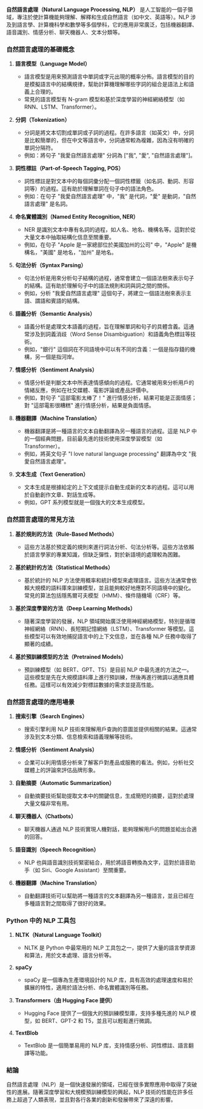 **自然語言處理（Natural Language Processing, NLP）** 是人工智能的一個子領域，專注於使計算機能夠理解、解釋和生成自然語言（如中文、英語等）。NLP 涉及到語言學、計算機科學和數學等多個學科，它的應用非常廣泛，包括機器翻譯、語音識別、情感分析、聊天機器人、文本分類等。

### **自然語言處理的基礎概念**

1. **語言模型（Language Model）**
   - 語言模型是用來預測語言中單詞或字元出現的概率分佈。語言模型的目的是模擬語言中的結構規律，幫助計算機理解哪些字詞的組合是語法上和語義上合理的。
   - 常見的語言模型有 N-gram 模型和基於深度學習的神經網絡模型（如 RNN、LSTM、Transformer）。

2. **分詞（Tokenization）**
   - 分詞是將文本切割成單詞或子詞的過程。在許多語言（如英文）中，分詞是比較簡單的，但在中文等語言中，分詞通常較為複雜，因為沒有明確的單詞分隔符。
   - 例如：將句子 "我愛自然語言處理" 分詞為 ["我", "愛", "自然語言處理"]。

3. **詞性標註（Part-of-Speech Tagging, POS）**
   - 詞性標註是對文本中的每個詞彙分配一個詞性標籤（如名詞、動詞、形容詞等）的過程。這有助於理解單詞在句子中的語法角色。
   - 例如：在句子 "我愛自然語言處理" 中，"我" 是代詞，"愛" 是動詞，"自然語言處理" 是名詞。

4. **命名實體識別（Named Entity Recognition, NER）**
   - NER 是識別文本中專有名詞的過程，如人名、地名、機構名等。這對於從大量文本中抽取結構化信息至關重要。
   - 例如，在句子 "Apple 是一家總部位於美國加州的公司" 中，"Apple" 是機構名，"美國" 是地名，"加州" 是地名。

5. **句法分析（Syntax Parsing）**
   - 句法分析是用來分析句子結構的過程，通常會建立一個語法樹來表示句子的結構。這有助於理解句子中的語法規則和詞與詞之間的關係。
   - 例如，分析 "我愛自然語言處理" 這個句子，將建立一個語法樹來表示主語、謂語和賓語的結構。

6. **語義分析（Semantic Analysis）**
   - 語義分析是處理文本語義的過程，旨在理解單詞和句子的具體含義。這通常涉及到詞義消歧（Word Sense Disambiguation）和語義角色標註等技術。
   - 例如，"銀行" 這個詞在不同語境中可以有不同的含義：一個是指存錢的機構，另一個是指河岸。

7. **情感分析（Sentiment Analysis）**
   - 情感分析是判斷文本中所表達情感傾向的過程。它通常被用來分析用戶的情緒反應，例如在社交媒體、電影評論或產品評價中。
   - 例如，對句子 "這部電影太棒了！" 進行情感分析，結果可能是正面情感；對 "這部電影很糟糕" 進行情感分析，結果是負面情感。

8. **機器翻譯（Machine Translation）**
   - 機器翻譯是將一種語言的文本自動翻譯為另一種語言的過程。這是 NLP 中的一個經典問題，目前最先進的技術使用深度學習模型（如 Transformer）。
   - 例如，將英文句子 "I love natural language processing" 翻譯為中文 "我愛自然語言處理"。

9. **文本生成（Text Generation）**
   - 文本生成是根據給定的上下文或提示自動生成新的文本的過程。這可以用於自動創作文章、對話生成等。
   - 例如，GPT 系列模型就是一個強大的文本生成模型。

### **自然語言處理的常見方法**

1. **基於規則的方法（Rule-Based Methods）**
   - 這些方法基於預定義的規則來進行詞法分析、句法分析等。這些方法依賴於語言學家的專業知識，但缺乏彈性，對於新語境的處理較為困難。

2. **基於統計的方法（Statistical Methods）**
   - 基於統計的 NLP 方法使用概率和統計模型來處理語言。這些方法通常會依賴大規模的語料庫來訓練模型，並且能夠較好地應對不同語境中的變化。常見的算法包括隱馬爾可夫模型（HMM）、條件隨機場（CRF）等。

3. **基於深度學習的方法（Deep Learning Methods）**
   - 隨著深度學習的發展，NLP 領域開始廣泛使用神經網絡模型，特別是循環神經網絡（RNN）、長短期記憶網絡（LSTM）、Transformer 等模型。這些模型可以有效地捕捉語言中的上下文信息，並在各種 NLP 任務中取得了顯著的成績。

4. **基於預訓練模型的方法（Pretrained Models）**
   - 預訓練模型（如 BERT、GPT、T5）是目前 NLP 中最先進的方法之一。這些模型是先在大規模語料庫上進行預訓練，然後再進行微調以適應具體任務。這樣可以有效減少對標註數據的需求並提高性能。

### **自然語言處理的應用場景**

1. **搜索引擎（Search Engines）**
   - 搜索引擎利用 NLP 技術來理解用戶查詢的意圖並提供相關的結果。這通常涉及到文本分類、信息檢索和語義理解等技術。

2. **情感分析（Sentiment Analysis）**
   - 企業可以利用情感分析來了解客戶對產品或服務的看法。例如，分析社交媒體上的評論來評估品牌形象。

3. **自動摘要（Automatic Summarization）**
   - 自動摘要技術幫助提取文本中的關鍵信息，生成簡短的摘要，這對於處理大量文檔非常有用。

4. **聊天機器人（Chatbots）**
   - 聊天機器人通過 NLP 技術實現人機對話，能夠理解用戶的問題並給出合適的回答。

5. **語音識別（Speech Recognition）**
   - NLP 也與語音識別技術緊密結合，用於將語音轉換為文字，這對於語音助手（如 Siri、Google Assistant）至關重要。

6. **機器翻譯（Machine Translation）**
   - 自動翻譯技術可以幫助將一種語言的文本翻譯為另一種語言，並且已經在多種語言對之間取得了很好的效果。

### **Python 中的 NLP 工具包**

1. **NLTK（Natural Language Toolkit）**
   - NLTK 是 Python 中最常用的 NLP 工具包之一，提供了大量的語言學資源和算法，用於文本處理、語言分析等。

2. **spaCy**
   - spaCy 是一個專為生產環境設計的 NLP 库，具有高效的處理速度和易於擴展的特性，適用於語法分析、命名實體識別等任務。

3. **Transformers（由 Hugging Face 提供）**
   - Hugging Face 提供了一個強大的預訓練模型庫，支持多種先進的 NLP 模型，如 BERT、GPT-2 和 T5，並且可以輕鬆進行微調。

4. **TextBlob**
   - TextBlob 是一個簡單易用的 NLP 库，支持情感分析、詞性標註、語言翻譯等功能。

### **結論**

自然語言處理（NLP）是一個快速發展的領域，已經在很多實際應用中取得了突破性的進展。隨著深度學習和大規模預訓練模型的興起，NLP 技術的性能在許多任務上超過了人類表現，並且對各行各業的創新和發展帶來了深遠的影響。